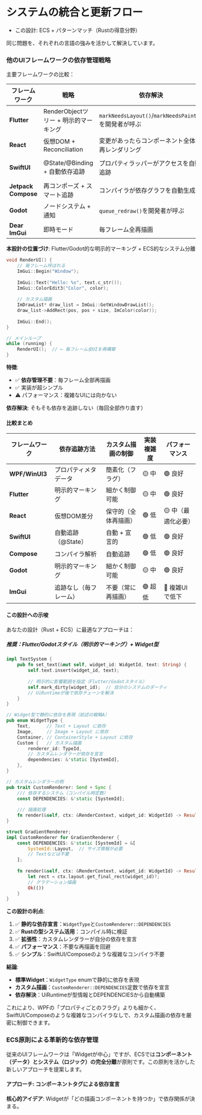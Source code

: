 # システムの統合と更新フロー

- この設計: ECS + パターンマッチ（Rustの得意分野）

同じ問題を、それぞれの言語の強みを活かして解決しています。

### 他のUIフレームワークの依存管理戦略

主要フレームワークの比較：

| フレームワーク | 戦略 | 依存解決 | カスタム描画 |
|------------|------|---------|------------|
| **Flutter** | RenderObjectツリー + 明示的マーキング | `markNeedsLayout()`/`markNeedsPaint()`を開発者が呼ぶ | ✅ 細かく制御可能 |
| **React** | 仮想DOM + Reconciliation | 変更があったらコンポーネント全体を再レンダリング | useEffect依存配列で制御 |
| **SwiftUI** | @State/@Binding + 自動依存追跡 | プロパティラッパーがアクセスを自動追跡 | ✅ `animatableData`で宣言 |
| **Jetpack Compose** | 再コンポーズ + スマート追跡 | コンパイラが依存グラフを自動生成 | ✅ 自動追跡 |
| **Godot** | ノードシステム + 通知 | `queue_redraw()`を開発者が呼ぶ | ✅ 明示的 |
| **Dear ImGui** | 即時モード | 毎フレーム全再描画 | ❌ 差分なし |

**本設計の位置づけ**: Flutter/Godot的な明示的マーキング + ECS的なシステム分離

```cpp
void RenderUI() {
    // 毎フレーム呼ばれる
    ImGui::Begin("Window");
    
    ImGui::Text("Hello: %s", text.c_str());
    ImGui::ColorEdit3("Color", color);
    
    // カスタム描画
    ImDrawList* draw_list = ImGui::GetWindowDrawList();
    draw_list->AddRect(pos, pos + size, ImColor(color));
    
    ImGui::End();
}

// メインループ
while (running) {
    RenderUI();  // ← 毎フレーム全UIを再構築
}
```

**特徴**:
- ✅ **依存管理不要**：毎フレーム全部再描画
- ✅ 実装が超シンプル
- ⚠️ パフォーマンス：複雑なUIには向かない

**依存解決**: そもそも依存を追跡しない（毎回全部作り直す）

#### 比較まとめ

| フレームワーク | 依存追跡方法 | カスタム描画の制御 | 実装複雑度 | パフォーマンス |
|--------------|-------------|------------------|-----------|-------------|
| **WPF/WinUI3** | プロパティメタデータ | 簡素化（フラグ） | 🟡 中 | 🟢 良好 |
| **Flutter** | 明示的マーキング | 細かく制御可能 | 🟡 中 | 🟢 良好 |
| **React** | 仮想DOM差分 | 保守的（全体再描画） | 🟢 低 | 🟡 中（最適化必要） |
| **SwiftUI** | 自動追跡（@State） | 自動 + 宣言的 | 🟢 低 | 🟢 良好 |
| **Compose** | コンパイラ解析 | 自動追跡 | 🟢 低 | 🟢 良好 |
| **Godot** | 明示的マーキング | 細かく制御可能 | 🟡 中 | 🟢 良好 |
| **ImGui** | 追跡なし（毎フレーム） | 不要（常に再描画） | 🟢 超低 | 🔴 複雑UIで低下 |

#### この設計への示唆

あなたの設計（Rust + ECS）に最適なアプローチは：

##### 推奨：**Flutter/Godotスタイル（明示的マーキング）+ Widget型**

```rust
impl TextSystem {
    pub fn set_text(&mut self, widget_id: WidgetId, text: String) {
        self.text.insert(widget_id, text);
        
        // 明示的に影響範囲を指定（Flutter/Godotスタイル）
        self.mark_dirty(widget_id);  // 自分のシステムのダーティ
        // UiRuntimeが後で依存チェーンを解決
    }
}

// Widget型で静的に依存を表現（前述の戦略A）
pub enum WidgetType {
    Text,      // Text + Layout に依存
    Image,     // Image + Layout に依存
    Container, // ContainerStyle + Layout に依存
    Custom {   // カスタム描画
        renderer_id: TypeId,
        // カスタムレンダラーが依存を宣言
        dependencies: &'static [SystemId],
    },
}

// カスタムレンダラーの例
pub trait CustomRenderer: Send + Sync {
    /// 依存するシステム（コンパイル時定数）
    const DEPENDENCIES: &'static [SystemId];
    
    /// 描画処理
    fn render(&self, ctx: &RenderContext, widget_id: WidgetId) -> Result<()>;
}

struct GradientRenderer;
impl CustomRenderer for GradientRenderer {
    const DEPENDENCIES: &'static [SystemId] = &[
        SystemId::Layout,  // サイズ情報が必要
        // Textなどは不要
    ];
    
    fn render(&self, ctx: &RenderContext, widget_id: WidgetId) -> Result<()> {
        let rect = ctx.layout.get_final_rect(widget_id)?;
        // グラデーション描画
        Ok(())
    }
}
```

**この設計の利点**:
1. ✅ **静的な依存宣言**：`WidgetType`と`CustomRenderer::DEPENDENCIES`
2. ✅ **Rustの型システム活用**：コンパイル時に検証
3. ✅ **拡張性**：カスタムレンダラーが自分の依存を宣言
4. ✅ **パフォーマンス**：不要な再描画を回避
5. ✅ **シンプル**：SwiftUI/Composeのような複雑なコンパイラ不要

**結論**:
- **標準Widget**：`WidgetType` enumで静的に依存を表現
- **カスタム描画**：`CustomRenderer::DEPENDENCIES`定数で依存を宣言
- **依存解決**：UiRuntimeが型情報とDEPENDENCIESから自動構築

これにより、WPFの「プロパティごとのフラグ」よりも細かく、SwiftUI/Composeのような複雑なコンパイラなしで、カスタム描画の依存を厳密に制御できます。

### ECS原則による革新的な依存管理

従来のUIフレームワークは「Widgetが中心」ですが、ECSでは**コンポーネント（データ）とシステム（ロジック）の完全分離**が原則です。この原則を活かした新しいアプローチを提案します。

#### アプローチ: コンポーネントタグによる依存宣言

**核心的アイデア**: Widgetが「どの描画コンポーネントを持つか」で依存関係が決まる。

